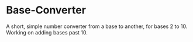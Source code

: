 # Base-Converter
A short, simple number converter from a base to another, for bases 2 to 10. Working on adding bases past 10.
